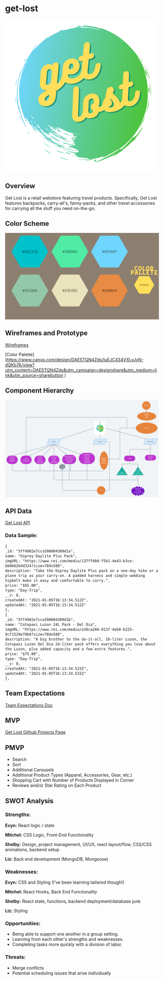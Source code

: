 # get-lost

![Get Lost logo](./client/assets/get_2.png)

## Overview

Get Lost is a retail webstore featuring travel products. Specifically, Get Lost features backpacks, carry-all's, fanny-packs, and other travel accessories for carrying all the stuff you need on-the-go.

## Color Scheme

![Color Palette](./client/assets/getlostCP.png)

## Wireframes and Prototype

[Wireframes](https://www.canva.com/design/DAESRseRiGI/NbONkDtclRCAfoCm7KShPA/view?utm_content=DAESRseRiGI&utm_campaign=designshare&utm_medium=link&utm_source=sharebutton)

[Color Palette] (https://www.canva.com/design/DAESTQN4Zds/luEJC434VXLyJyN-dQKb7A/view?utm_content=DAESTQN4Zds&utm_campaign=designshare&utm_medium=link&utm_source=sharebutton
)

## Component Hierarchy

![Whimsical Component Hierarchy](./client/assets/getLostHierarchy.png)

## API Data

[Get Lost API](https://get-lost-api.herokuapp.com/api/products)

### Data Sample:

```
{
_id: "5ff4902e7cca390004309d1a",
name: "Osprey Daylite Plus Pack",
imgURL: "https://www.rei.com/media/137ffd0d-f5b1-4e43-b3ce-bb0b62b4d324?size=784x588",
description: "Take the Osprey Daylite Plus pack on a one-day hike or a plane trip as your carry-on. A padded harness and simple webbing hipbelt make it easy and comfortable to carry.",
price: "$65.00",
type: "Day-Trip",
__v: 0,
createdAt: "2021-01-05T16:13:34.512Z",
updatedAt: "2021-01-05T16:13:34.512Z"
},
{
_id: "5ff4902e7cca390004309d1b",
name: "Cotopaxi Luzon 24L Pack - Del Dia",
imgURL: "https://www.rei.com/media/a38ca266-913f-4eb0-b225-9cf1529e78b8?size=784x588",
description: "A big brother to the do-it-all, 18-liter Luzon, the Cotopaxi Luzon Del Dia 24-liter pack offers everything you love about the Luzon, plus added capacity and a few extra features.",
price: "$75.00",
type: "Day-Trip",
__v: 0,
createdAt: "2021-01-05T16:13:34.515Z",
updatedAt: "2021-01-05T16:13:34.515Z"
},
```

## Team Expectations

[Team Expectations Doc](https://docs.google.com/document/d/1VrfWZuzz9GX8ofPkck9fHQeeOAk0MUv3F3ChuMPLrBI/edit?usp=sharing)

## MVP

[Get Lost Github Projects Page](https://github.com/enewton3/get-lost/projects/1)

## PMVP

- Search
- Sort
- Additional Carousels
- Additional Product Types (Apparel, Accessories, Gear, etc.)
- Shopping Cart with Number of Products Displayed in Corner
- Reviews and/or Star Rating on Each Product

## SWOT Analysis

### Strengths:

**Evyn:** React logic / state

**Mitchel:** CSS Logic, Front-End Functionality

**Shelby:** Design, project management, UI/UX, react layout/flow, CSS/CSS animations, backend setup

**Liz:** Back end development (MongoDB, Mongoose)

### Weaknesses:

**Evyn:** CSS and Styling (I’ve been learning tailwind though!)

**Mitchel:** React Hooks, Back End Functionality

**Shelby:** React state, functions, backend deployment/database junk

**Liz:** Styling

### Opportunities:

- Being able to support one another in a group setting.
- Learning from each other's strengths and weaknesses.
- Completing tasks more quickly with a division of labor.

### Threats:

- Merge conflicts
- Potential scheduling issues that arise individually
